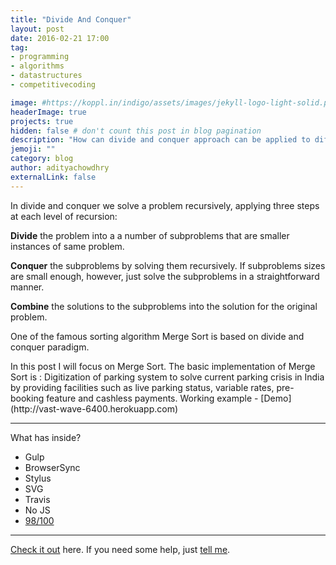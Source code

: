 ```yaml
---
title: "Divide And Conquer"
layout: post
date: 2016-02-21 17:00
tag:
- programming
- algorithms
- datastructures
- competitivecoding

image: #https://koppl.in/indigo/assets/images/jekyll-logo-light-solid.png
headerImage: true
projects: true
hidden: false # don't count this post in blog pagination
description: "How can divide and conquer approach can be applied to different coding problems?"
jemoji: ""
category: blog
author: adityachowdhry
externalLink: false
---
```


<!-- ![Screenshot](/assets/park-easy-screenshot.png)
 -->
<p>In divide and conquer we solve a problem recursively, applying three steps at each level of recursion:</p>
<p>
<b>Divide</b> the problem into a a number of subproblems that are smaller instances of same problem.

<b>Conquer</b> the subproblems by solving them recursively. If subproblems sizes are small enough, however, just solve the subproblems in a straightforward manner.

<b>Combine</b> the solutions to the subproblems into the solution for the original problem.
</p>
<p>One of the famous sorting algorithm Merge Sort is based on divide and conquer paradigm.
</p>
In this post I will focus on Merge Sort. The basic implementation of Merge Sort is :
Digitization of parking system to solve current parking crisis in India by providing facilities such as live parking status, variable rates, pre-booking feature and cashless payments. Working example - [Demo](http://vast-wave-6400.herokuapp.com)

---

What has inside?

- Gulp
- BrowserSync
- Stylus
- SVG
- Travis
- No JS
- [98/100](https://developers.google.com/speed/pagespeed/insights/?url=http%3A%2F%2Fsergiokopplin.github.io%2Findigo%2F)

---

[Check it out](http://sergiokopplin.github.io/indigo/) here.
If you need some help, just [tell me](http://github.com/sergiokopplin/indigo/issues).
